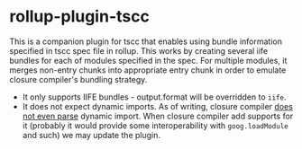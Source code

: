 # rollup-plugin-tscc

This is a companion plugin for tscc that enables using bundle information specified in tscc spec file in rollup. This works by creating several iife bundles for each of modules specified in the spec. For multiple modules, it merges non-entry chunks into appropriate entry chunk in order to emulate closure compiler's bundling strategy.

 - It only supports IIFE bundles - output.format will be overridden to `iife`.
 - It does not expect dynamic imports. As of writing, closure compiler [does not even parse](https://github.com/google/closure-compiler/issues/2770) dynamic import. When closure compiler add supports for it (probably it would provide some interoperability with `goog.loadModule` and such) we may update the plugin.

